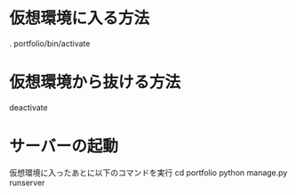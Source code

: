 # 仮想環境に入る方法
. portfolio/bin/activate

# 仮想環境から抜ける方法
deactivate

# サーバーの起動
仮想環境に入ったあとに以下のコマンドを実行
cd portfolio
python manage.py runserver